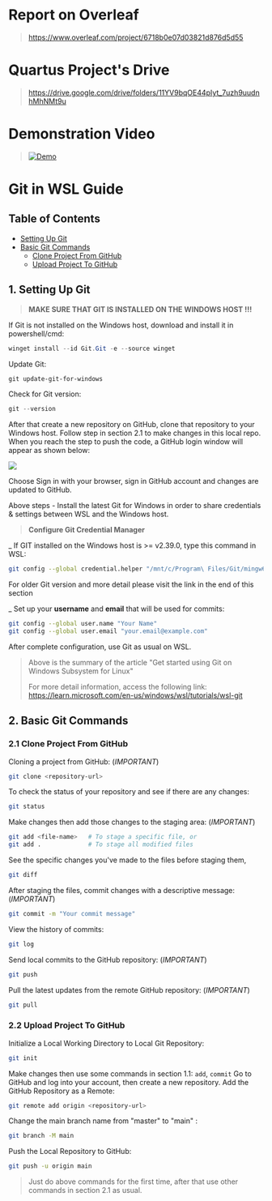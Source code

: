 # Report on Overleaf
>https://www.overleaf.com/project/6718b0e07d03821d876d5d55

# Quartus Project's Drive
>https://drive.google.com/drive/folders/11YV9bqOE44pIyt_7uzh9uudnhMhNMt9u

# Demonstration Video
>[![Demo](https://img.youtube.com/vi/q0suqnxl2Yo/0.jpg)](https://www.youtube.com/watch?v=q0suqnxl2Yo)

# Git in WSL Guide

## Table of Contents
- [Setting Up Git](#setting-up-git)
- [Basic Git Commands](#basic-git-commands)
  - [Clone Project From GitHub](#clone-project_from-github)
  - [Upload Project To GitHub](#clone-project_from-github)


## 1. Setting Up Git
> **MAKE SURE THAT GIT IS INSTALLED ON THE WINDOWS HOST !!!**

If Git is not installed on the Windows host, download and install it in powershell/cmd:
```powershell
winget install --id Git.Git -e --source winget
```
Update Git:
```powershell
git update-git-for-windows
```
Check for Git version:
```powershell
git --version
```
After that create a new repository on GitHub, clone that repository to your Windows host.
Follow step in section 2.1 to make changes in this local repo.
When you reach the step to push the code, a GitHub login window will appear as shown below:

![](https://i.sstatic.net/xFWKt4fi.png)

Choose Sign in with your browser, sign in GitHub account and changes are updated to GitHub.

Above steps - Install the latest Git for Windows in order to share credentials & settings between 
WSL and the Windows host.
> **Configure Git Credential Manager**

_ If GIT installed on the Windows host is >= v2.39.0, type this command in WSL:
```bash
git config --global credential.helper "/mnt/c/Program\ Files/Git/mingw64/bin/git-credential-manager.exe"
```
For older Git version and more detail please visit the link in the end of this section

_ Set up your **username** and **email** that will be used for commits:

```bash
git config --global user.name "Your Name"
git config --global user.email "your.email@example.com"
```

After complete configuration, use Git as usual on WSL.

>Above is the summary of the article "Get started using Git on Windows Subsystem for Linux"
>
>For more detail information, access the following link:
>https://learn.microsoft.com/en-us/windows/wsl/tutorials/wsl-git


## 2. Basic Git Commands
### 2.1 Clone Project From GitHub
Cloning a project from GitHub:  (*IMPORTANT*)
```bash
git clone <repository-url>
```
To check the status of your repository and see if there are any changes:
```bash
git status
```
Make changes then add those changes to the staging area:    (*IMPORTANT*)
```bash
git add <file-name>   # To stage a specific file, or
git add .             # To stage all modified files
```
See the specific changes you've made to the files before staging them,
```bash
git diff
```
After staging the files, commit changes with a descriptive message:    (*IMPORTANT*)
```bash
git commit -m "Your commit message"
```
View the history of commits:
```bash
git log
```
Send local commits to the GitHub repository:    (*IMPORTANT*)
```bash
git push
```
Pull the latest updates from the remote GitHub repository:    (*IMPORTANT*)
```bash
git pull
```

### 2.2 Upload Project To GitHub
Initialize a Local Working Directory to Local Git Repository:
```bash
git init
```
Make changes then use some commands in section 1.1:  `add`, `commit`
Go to GitHub and log into your account, then create a new repository.
Add the GitHub Repository as a Remote:
```bash
git remote add origin <repository-url>
```
Change the main branch name from "master" to "main" :
```bash
git branch -M main
```
Push the Local Repository to GitHub:
```bash
git push -u origin main

```
>Just do above commands for the first time, after that use other commands in section 2.1 as usual.
